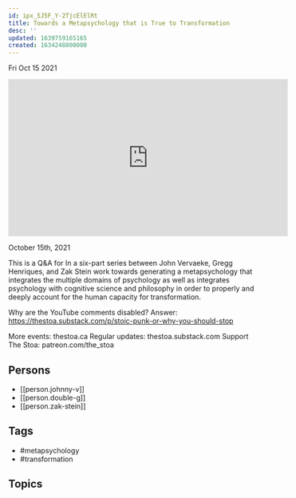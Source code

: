 ```yaml
---
id: ipx_5J5F_Y-2TjcElElRt
title: Towards a Metapsychology that is True to Transformation
desc: ''
updated: 1639759165165
created: 1634248800000
---
```





Fri Oct 15 2021

<iframe width="560" height="315" src="https://www.youtube.com/embed/CCU0UJ_2G6E" title="Towards a Metapsychology that is True to Transformation w/ Johnny V, Double G, and Zak Stein" frameborder="0" allow="accelerometer; autoplay; clipboard-write; encrypted-media; gyroscope; picture-in-picture" allowfullscreen ></iframe>

October 15th, 2021

This is a Q&A for In a six-part series between John Vervaeke, Gregg Henriques, and Zak Stein work towards generating a metapsychology that integrates the multiple domains of psychology as well as integrates psychology with cognitive science and philosophy in order to properly and deeply account for the human capacity for transformation.

Why are the YouTube comments disabled? Answer: https://thestoa.substack.com/p/stoic-punk-or-why-you-should-stop

More events: thestoa.ca 
Regular updates: thestoa.substack.com 
Support The Stoa: patreon.com/the_stoa

## Persons

- [[person.johnny-v]]
- [[person.double-g]]
- [[person.zak-stein]]

## Tags

- #metapsychology
- #transformation

## Topics



